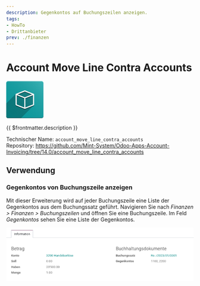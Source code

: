 ```yaml
---
description: Gegenkontos auf Buchungszeilen anzeigen.
tags:
- HowTo
- Drittanbieter
prev: ./finanzen
---
```

# Account Move Line Contra Accounts
![icon_oms_box](assets/icon_oms_box.png)

{{ $frontmatter.description }}

Technischer Name: `account_move_line_contra_accounts`\
Repository: <https://github.com/Mint-System/Odoo-Apps-Account-Invoicing/tree/14.0/account_move_line_contra_accounts>

## Verwendung

### Gegenkontos von Buchungszeile anzeigen

Mit dieser Erweiterung wird auf jeder Buchungszeile eine Liste der Gegenkontos aus dem Buchungssatz geführt. Navigieren Sie nach *Finanzen > Finanzen > Buchungszeilen* und öffnen Sie eine Buchungszeile. Im Feld *Gegenkontos* sehen Sie eine Liste der Gegenkontos.

![](assets/Account%20Move%20Line%20Contra%20Accounts.png)